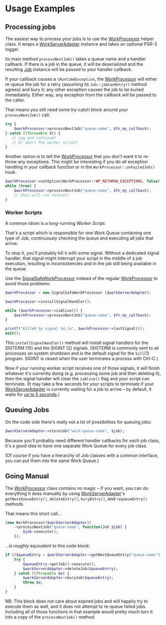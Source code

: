 # Usage Examples


## Processing jobs

The easiest way to process your jobs
is to use the [WorkProcessor] helper class.
It wraps a [WorkServerAdapter] instance
and takes an optional PSR-3 logger.

Its main method
`processNextJob()`
takes a queue name
and a handler callback.
If there is a job in the queue,
it will be deserialized
and the resulting [Job] instance
will be passed to your handler callback.

If your callback causes a `\RuntimeException`,
the [WorkProcessor] will either re-queue the job for a retry
(assuming its `Job::jobCanRetry()` method agrees)
and bury it;
any other exception causes the job to be buried immediately.
Either way,
any exception from the callback will be passed to the caller.

That means you still need some try-catch block
around your `processNextJob()` call:

```php
try {
    $workProcessor->processNextJob("queue-name", $fn_my_callback);
} catch (\Throwable $t) {
   // Log and continue?
   // Or abort the worker script?
}
```

Another option is to tell the [WorkProcessor]
that you don't want it to re-throw any exceptions.
This might be interesting
if you do all exception handling
in your callback function
or in the `WorkProcessor::onFailedJob()` hook.

```php
$workProcessor->setOption(WorkProcessor::WP_RETHROW_EXCEPTIONS, false);
while (true) {
    $workProcessor->processNextJob("queue-name", $fn_my_callback);
    // this will run forever!
}
```


### Worker Scripts

A common idiom
is a long-running *Worker Script*.

That's a script
which is responsible for one Work Queue
containing one type of Job,
continuously checking the queue
and executing all jobs that arrive.

To stop it,
you'll probably kill it with some signal.
Without a dedicated signal handler,
that signal might interrupt your script
in the middle of a job execution,
resulting in inconsistencies
and in the job still being available in the queue.

Use the [SignalSafeWorkProcessor]
instead of the regular [WorkProcessor]
to avoid those problems:

```php
$workProcessor = new SignalSafeWorkProcessor ($workServerAdapter);

$workProcessor->installSignalHandler();

while ($workProcessor->isAlive()) {
    $workProcessor->processNextJob("queue-name", $fn_my_callback);
}

printf("Killed by signal %d.\n", $workProcessor->lastSignal());
exit();
```

This `installSignalHandler()` method
will install signal handlers
for the SIGTERM (15)
and the SIGINT (2)
signals.
(SIGTERM is commonly sent to all processes on system shutdown
 and is the default signal for the `kill`(1) program.
 SIGINT is raised when the user terminates a process with Ctrl-C.)

Now if your running worker script
receives one of those signals,
it will finish whatever it's currently doing
(e.g. processing some job and then deleting it),
then the signal handler will clear the `isAlive()` flag
and your script can terminate.
(It may take a few seconds for your scripts to terminate
 if your [WorkServerAdapter] is currently waiting for a job to arrive –
 by default, it waits for [up to 5 seconds](Ref_WorkServerAdapter_interface.md#DEFAULT_TIMEOUT).)


## Queuing Jobs

On the code side there's really not a lot of possibilities
for queuing jobs:

```php
$workServerAdapter->storeJob("work-queue-name", $job);
```

Because you'll probably need different handler callbacks
for each job class,
it's a good idea
to have one separate Work Queue
for every job class.

(Of course if you have a hierarchy of Job classes
 with a common interface,
 you can put them into the same Work Queue.)


## Going Manual

The [WorkProcessor] class contains no magic –
if you want, you can do everything it does manually
by using [WorkServerAdapter]'s
`getNextQueueEntry()`,
`deleteEntry()`,
`buryEntry()`,
and `requeueEntry()`
methods.

That means this short call...

```php
(new WorkProcessor($workServerAdapter))
    ->processNextJob("queue-name", function(Job $job) {
        $job->execute();
    });
```

...is _roughly_ equivalent to this code block:

```php
if (($queueEntry = $workServerAdapter->getNextQueueEntry("queue-name"))) {
    try {
        $queueEntry->getJob()->execute();
        $workServerAdapter->deleteJob($queueEntry);
    } catch (\Throwable $e) {
        $workServerAdapter->buryJob($queueEntry);
        throw $e;
    }
}
```

NB:
This block does _not_ care about expired jobs
and will happily try to execute them as well,
and it does not attempt to re-queue failed jobs.
Including all of those functions in that example
would pretty much turn it into a copy
of the `processNextJob()` method.


[WorkServerAdapter]: Ref_WorkServerAdapter_interface.md
[WorkProcessor]: Ref_WorkProcessor_class.md
[SignalSafeWorkProcessor]: Ref_SignalSafeWorkProcessor_class.md
[Job]: Ref_Job_interface.md

